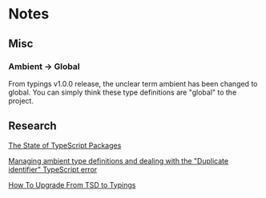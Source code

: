 
# Notes








## Misc

### Ambient -> Global

From typings v1.0.0 release, the unclear term ambient has been changed to global. You can simply think these type definitions are "global" to the project.




## Research

[The State of TypeScript Packages](http://angularclass.com/the-state-of-typescript-packages/)

[Managing ambient type definitions and dealing with the "Duplicate identifier" TypeScript error](http://blog.mgechev.com/2016/03/28/ambient-type-definitions-duplicate-identifier-typescript-fix/)

[How To Upgrade From TSD to Typings](http://ilikekillnerds.com/2016/01/how-to-upgrade-from-tsd-to-typings/)
